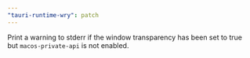 ```yaml
---
"tauri-runtime-wry": patch
---
```


Print a warning to stderr if the window transparency has been set to true but `macos-private-api` is not enabled.
